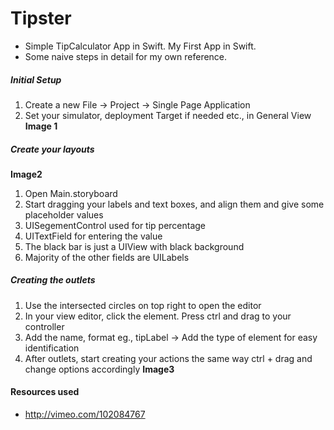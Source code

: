 Tipster
=======

+ Simple TipCalculator App in Swift. My First App in Swift. 
+ Some naive steps in detail for my own reference. 

##### Initial Setup
1. Create a new File -> Project -> Single Page Application
2. Set your simulator, deployment Target if needed etc., in General View
**Image 1**

##### Create your layouts
**Image2**
1. Open Main.storyboard
2. Start dragging your labels and text boxes, and align them and give some placeholder values 
3. UISegementControl used for tip percentage
4. UITextField for entering the value
5. The black bar is just a UIView with black background
6. Majority of the other fields are UILabels

##### Creating the outlets
1. Use the intersected circles on top right to open the editor
2. In your view editor, click the element. Press ctrl and drag to your controller
3. Add the name, format eg., tipLabel -> Add the type of element for easy identification
4. After outlets, start creating your actions the same way ctrl + drag and change options accordingly
**Image3**

#### Resources used
+ http://vimeo.com/102084767



